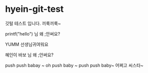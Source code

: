 # hyein-git-test

깃털 테스트 입니다. 끼룩끼룩~

printf("hello")
님 왜 ;안써요? 

YUMM 선생님귀여워요

혜인이 바보
님 왜 ;안써요? 

push push babay ~ oh push baby ~ push push baby~ 어쩌고 씨스타~